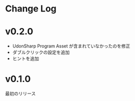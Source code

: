 # Change Log

# v0.2.0

- UdonSharp Program Asset が含まれていなかったのを修正
- ダブルクリックの設定を追加
- ヒントを追加

# v0.1.0

最初のリリース
